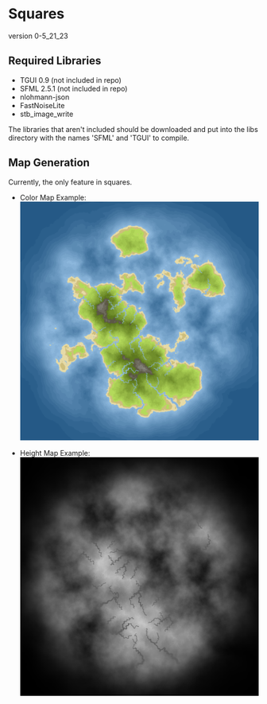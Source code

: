 # Squares
version 0-5_21_23

## Required Libraries
* TGUI 0.9 (not included in repo)
* SFML 2.5.1 (not included in repo)
* nlohmann-json
* FastNoiseLite
* stb_image_write

The libraries that aren't included should be downloaded and put into the libs directory with the names 'SFML' and 'TGUI' to compile.

## Map Generation
Currently, the only feature in squares.
* Color Map Example:
![Color Map](map_gen_examples/color_map.png)

* Height Map Example:
![Height Map](map_gen_examples/nocolor_map.png)